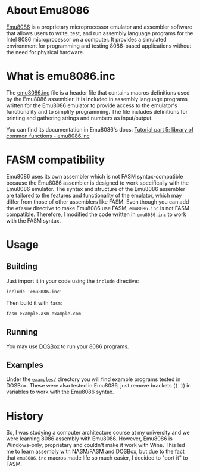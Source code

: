 # About Emu8086

[Emu8086](https://github.com/AhmadNaserTurnkeySolutions/emu8086) is a proprietary microprocessor emulator and assembler software that allows users to write, test, and run assembly language programs for the Intel 8086 microprocessor on a computer. It provides a simulated environment for programming and testing 8086-based applications without the need for physical hardware.

# What is emu8086.inc

The [emu8086.inc](https://github.com/AhmadNaserTurnkeySolutions/emu8086/blob/master/inc/emu8086.inc) file is a header file that contains macros definitions used by the Emu8086 assembler. It is included in assembly language programs written for the Emu8086 emulator to provide access to the emulator's functionality and to simplify programming. The file includes definitions for printing and gathering strings and numbers as input/output.

You can find its documentation in Emu8086's docs: [Tutorial part 5: library of common functions - emu8086.inc](https://yassinebridi.github.io/asm-docs/asm_tutorial_05.html)

# FASM compatibility

Emu8086 uses its own assembler which is not FASM syntax-compatible because the Emu8086 assembler is designed to work specifically with the Emu8086 emulator. The syntax and structure of the Emu8086 assembler are tailored to the features and functionality of the emulator, which may differ from those of other assemblers like FASM. Even though you can add the `#fasm#` directive to make Emu8086 use FASM, `emu8086.inc` is not FASM-compatible. Therefore, I modified the code written in `emu8086.inc` to work with the FASM syntax.

# Usage

## Building

Just import it in your code using the `include` directive:

    include 'emu8086.inc'

Then build it with `fasm`:

    fasm example.asm example.com

## Running

You may use [DOSBox](http://dosbox.sourceforge.net/) to run your 8086 programs.

## Examples

Under the [`examples/`](examples/) directory you will find example programs tested in DOSBox. These were also tested in Emu8086, just remove brackets (`[ ]`) in variables to work with the Emu8086 syntax.

# History

So, I was studying a computer architecture course at my university and we were learning 8086 assembly with Emu8086. However, Emu8086 is Windows-only, proprietary and couldn't make it work with Wine. This led me to learn assembly with NASM/FASM and DOSBox, but due to the fact that `emu8086.inc` macros made life so much easier, I decided to "port it" to FASM.
